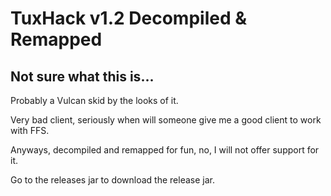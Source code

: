 # TuxHack v1.2 Decompiled & Remapped

## Not sure what this is...
Probably a Vulcan skid by the looks of it. 


Very bad client, seriously when will someone give me a good client to work with FFS.

Anyways, decompiled and remapped for fun, no, I will not offer support for it. 

Go to the releases jar to download the release jar. 
